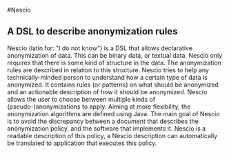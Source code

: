 #Nescio
## A DSL to describe anonymization rules

Nescio (latin for: "I do not know") is a DSL that allows declarative anonymization of data. This can be binary data, or textual data. Nescio only requires that there is some kind of structure in the data. The anonymization rules are described in relation to this structure.
Nescio tries to help any technically-minded person to understand how a certain type of data is anonymized. It contains rules (or patterns) on what should be anonymized and an actionable description of how it should be anonymized. Nescio allows the user to choose between multiple kinds of (pseudo-)anonymizations to apply. Aiming at more flexibility, the anonymization algorithms are defined using Java.
The main goal of Nescio is to avoid the discrepancy between a document that describes the anonymization policy, and the software that implements it. Nescio is a readable description of this policy, a Nescio description can automatically be translated to application that executes this policy.
